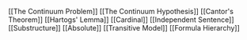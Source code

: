 [[The Continuum Problem]]
[[The Continuum Hypothesis]]
[[Cantor's Theorem]]
[[Hartogs' Lemma]]
[[Cardinal]]
[[Independent Sentence]]
[[Substructure]]
[[Absolute]]
[[Transitive Model]]
[[Formula Hierarchy]]
